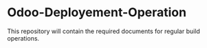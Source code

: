 # Odoo-Deployement-Operation
This repository will contain the required documents for regular build operations.
